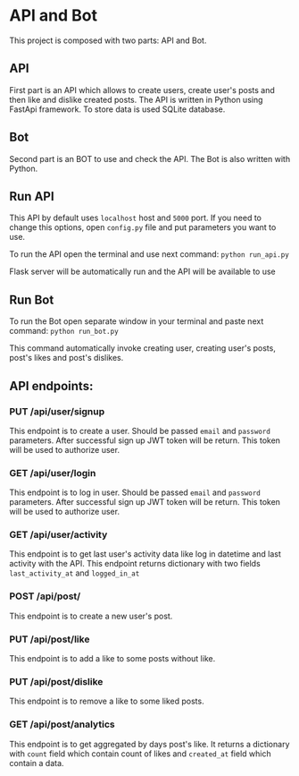 # API and Bot

This project is composed with two parts: API and Bot.

## API
First part is an API which allows to create users, create user's posts and then like and dislike created posts. 
The API is written in Python using FastApi framework. 
To store data is used SQLite database.

## Bot
Second part is an BOT to use and check the API. The Bot is also written with Python.

## Run API
This API by default uses `localhost` host and `5000` port. 
If you need to change this options, open `config.py` file and put parameters you want to use.

To run the API open the terminal and use next command: `python run_api.py`

Flask server will be automatically run and the API will be available to use

## Run Bot
To run the Bot open separate window in your terminal and paste next command: `python run_bot.py`

This command automatically invoke creating user, creating user's posts, post's likes and post's dislikes.

## API endpoints:
### PUT /api/user/signup
This endpoint is to create a user.
Should be passed `email` and `password` parameters. After successful sign up JWT token will be return.
This token will be used to authorize user.

### GET /api/user/login

This endpoint is to log in user.
Should be passed `email` and `password` parameters. After successful sign up JWT token will be return.
This token will be used to authorize user.

### GET /api/user/activity
This endpoint is to get last user's activity data like log in datetime and last activity with the API.
This endpoint returns dictionary with two fields `last_activity_at` and `logged_in_at`

### POST /api/post/
This endpoint is to create a new user's post.

### PUT /api/post/like
This endpoint is to add a like to some posts without like.

### PUT /api/post/dislike
This endpoint is to remove a like to some liked posts.

### GET /api/post/analytics
This endpoint is to get aggregated by days post's like. 
It returns a dictionary with `count` field which contain count of likes and `created_at` field which contain a data. 